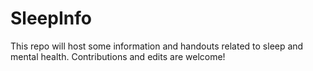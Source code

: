 # SleepInfo
This repo will host some information and handouts related to sleep and mental health. Contributions and edits are welcome!
